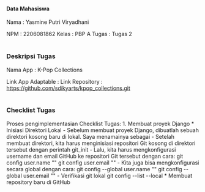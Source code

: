 <h4>Data Mahasiswa</h4>
Nama    : Yasmine Putri Viryadhani

NPM     : 2206081862
Kelas   : PBP A
Tugas   : Tugas 2
<br>
<br>

<h3>Deskripsi Tugas</h3>
Nama App            : K-Pop Collections

Link App Adaptable  :
Link Repository     : https://github.com/sdikyarts/kpop_collections.git
<br>
<br>

<h3>Checklist Tugas</h3>
Proses pengimplementasian Checklist Tugas:
1. Membuat proyek Django
    * Inisiasi Direktori Lokal
        - Sebelum membuat proyek Django, dibuatlah sebuah direktori kosong baru di lokal. Saya menamainya sebagai 
        - Setelah membuat direktori, kita harus menginisiasi repositori Git kosong di direktori tersebut dengan perintah git_init
        - Lalu, kita harus mengkonfigurasi username dan email GitHub ke repositori Git tersebut dengan cara:
            git config user.name "<NAME>"
            git config user.email "<EMAIL>"
        - Kita juga bisa mengkonfigurasi secara global dengan cara:
            git config --global user.name "<NAME>"
            git config --global user.email "<EMAIL>"
        - Verifikasi git lokal
            git config --list --local
    * Membuat repository baru di GitHub
